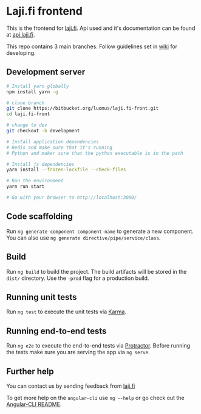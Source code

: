 # Laji.fi frontend

This is the frontend for [laji.fi](https://beta.laji.fi). Api used and it's documentation can be
found at [api.laji.fi](https://apitest.laji.fi/explorer/).

This repo contains 3 main branches. Follow guidelines set in [wiki](http://wiki.helsinki.fi/display/luomusict/Laji.fi+front+kehitysohjeet) for developing.

## Development server
```bash
# Install yarn globally
npm install yarn -g

# clone branch
git clone https://bitbucket.org/luomus/laji.fi-front.git
cd laji.fi-front

# change to dev
git checkout -b development

# Install application dependencies
# Redis and make sure that it's running
# Python and maker sure that the python executable is in the path

# Install js dependencies
yarn install --frozen-lockfile --check-files

# Run the environment
yarn run start

# Go with your browser to http://localhost:3000/
```

## Code scaffolding

Run `ng generate component component-name` to generate a new component. You can also use `ng generate directive/pipe/service/class`.

## Build

Run `ng build` to build the project. The build artifacts will be stored in the `dist/` directory. Use the `-prod` flag for a production build.

## Running unit tests

Run `ng test` to execute the unit tests via [Karma](https://karma-runner.github.io).

## Running end-to-end tests

Run `ng e2e` to execute the end-to-end tests via [Protractor](http://www.protractortest.org/).
Before running the tests make sure you are serving the app via `ng serve`.

## Further help

You can contact us by sending feedback from [laji.fi](https://beta.laji.fi) 

To get more help on the `angular-cli` use `ng --help` or go check out the [Angular-CLI README](https://github.com/angular/angular-cli/blob/master/README.md).
